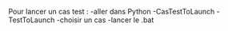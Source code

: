 
 
Pour lancer un cas test : 
-aller dans Python
-CasTestToLaunch
-TestToLaunch
-choisir un cas
-lancer le .bat